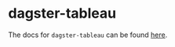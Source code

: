 # dagster-tableau

The docs for `dagster-tableau` can be found
[here](https://docs.dagster.io/_apidocs/libraries/dagster-tableau).
